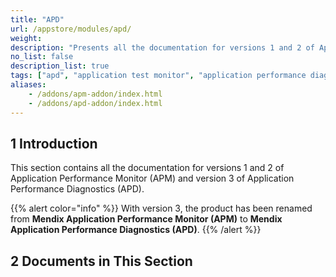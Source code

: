 ```yaml
---
title: "APD"
url: /appstore/modules/apd/
weight: 
description: "Presents all the documentation for versions 1 and 2 of Application Performance Monitor (APM) and version 3 of Application Performance Diagnostics (APD)."
no_list: false
description_list: true
tags: ["apd", "application test monitor", "application performance diagnostics"]
aliases:
    - /addons/apm-addon/index.html
    - /addons/apd-addon/index.html
---
```


## 1 Introduction

This section contains all the documentation for versions 1 and 2 of Application Performance Monitor (APM) and version 3 of Application Performance Diagnostics (APD).

{{% alert color="info" %}}
With version 3, the product has been renamed from **Mendix Application Performance Monitor (APM)** to **Mendix Application Performance Diagnostics (APD)**.
{{% /alert %}}

## 2 Documents in This Section
